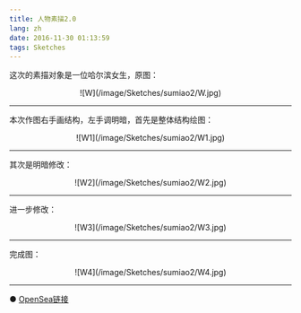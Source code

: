 ```yaml
---
title: 人物素描2.0
lang: zh
date: 2016-11-30 01:13:59
tags: Sketches
---
```


这次的素描对象是一位哈尔滨女生，原图：

<center>![W](/image/Sketches/sumiao2/W.jpg)</center>

----------------------------------------  

本次作图右手画结构，左手调明暗，首先是整体结构绘图：

<center>![W1](/image/Sketches/sumiao2/W1.jpg)</center>

----------------------------------------  

其次是明暗修改：

<center>![W2](/image/Sketches/sumiao2/W2.jpg)</center>

----------------------------------------  

进一步修改：

<center>![W3](/image/Sketches/sumiao2/W3.jpg)</center>

----------------------------------------  

完成图：

<center>![W4](/image/Sketches/sumiao2/W4.jpg)</center>

----------------------------------------  

● [OpenSea链接](https://opensea.io/assets/0x495f947276749ce646f68ac8c248420045cb7b5e/5538608732828411082250453030091092578936762873171210564831323233534441684993 "The Girl Touching Hair")

<nft-card
contractAddress="0x495f947276749ce646f68ac8c248420045cb7b5e"
tokenId="5538608732828411082250453030091092578936762873171210564831323233534441684993">
</nft-card>
<script src="https://unpkg.com/embeddable-nfts/dist/nft-card.min.js"></script>
